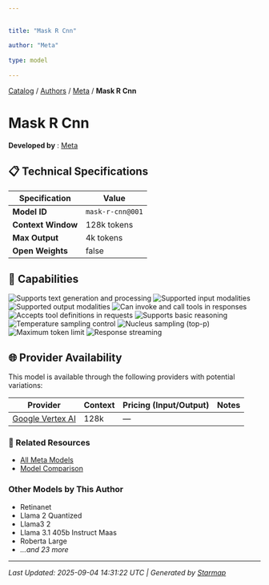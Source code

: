 ```yaml
---
  
  
title: "Mask R Cnn"
  
author: "Meta"
  
type: model
  
---
```

  
  
  
[Catalog](../../../..) / [Authors](../../..) / [Meta](../..) / **Mask R Cnn**
  
  
# Mask R Cnn
  
**Developed by**
: 
[Meta](../)
  
  
## 📋 Technical Specifications
  
| Specification | Value |
|---------|---------|
| **Model ID** | `mask-r-cnn@001` |
| **Context Window** | 128k tokens |
| **Max Output** | 4k tokens |
| **Open Weights** | false |

  
## 🎯 Capabilities
  
![Supports text generation and processing](https://img.shields.io/badge/text-✓-blue) ![Supported input modalities](https://img.shields.io/badge/input-text-teal) ![Supported output modalities](https://img.shields.io/badge/output-text-cyan) ![Can invoke and call tools in responses](https://img.shields.io/badge/tool__calls-✓-yellow) ![Accepts tool definitions in requests](https://img.shields.io/badge/tools-✓-yellow) ![Supports basic reasoning](https://img.shields.io/badge/reasoning-✓-lime) ![Temperature sampling control](https://img.shields.io/badge/temperature-core-red) ![Nucleus sampling (top-p)](https://img.shields.io/badge/top__p-core-red) ![Maximum token limit](https://img.shields.io/badge/max__tokens-core-blue) ![Response streaming](https://img.shields.io/badge/streaming-✓-cyan)
  
  
## 🌐 Provider Availability
  
This model is available through the following providers with potential variations:
  
  
| Provider | Context | Pricing (Input/Output) | Notes |
|---------|---------|---------|---------|
| [Google Vertex AI](../../../providers/google-vertex/models/mask-r-cnn-at-001.md) | 128k | — |  |

  
### 🔗 Related Resources
  
- [All Meta Models](../)
- [Model Comparison](../../../../models/)
  
  
### Other Models by This Author
  
- Retinanet
- Llama 2 Quantized
- Llama3 2
- Llama 3.1 405b Instruct Maas
- Roberta Large
- _...and 23 more_
  
  
---
*Last Updated: 2025-09-04 14:31:22 UTC | Generated by [Starmap](https://github.com/agentstation/starmap)*